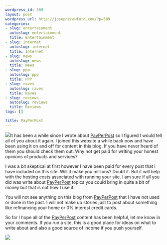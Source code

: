 ```yaml
--- 
wordpress_id: 589
layout: post
wordpress_url: http://josephcrawford.com/?p=589
categories: 
- slug: entertainment
  autoslug: entertainment
  title: Entertainment
- slug: internet
  autoslug: internet
  title: Internet
- slug: news
  autoslug: news
  title: News
- slug: ppp
  autoslug: ppp
  title: PPP
- slug: raves
  autoslug: raves
  title: Raves
- slug: reviews
  autoslug: reviews
  title: Reviews
tags: []

title: PayPerPost
---
```


![](http://tinyurl.com/23nm6h)It has been a while since I wrote about [PayPerPost](http://posties.payperpost.com/) so I figured I would tell all of you about it again.  I joined this website a while back now and have been using it on and off for content in this blog.  If you have never heard of them you should check them out.  Why not get paid for writing your honest opinions of products and services?

I was a bit skeptical at first however I have been paid for every post that I have included on this site.  Will it make you millions?  Doubt it.  But it will help with the hosting costs associated with running your site.  I am sure if all you did was write about [PayPerPost](http://tinyurl.com/2xd54g) topics you could bring in quite a bit of money but that is not how I use it.

You will not see anything on this blog from [PayPerPost](http://tinyurl.com/2xd54g) that I have not used or done in the past.  I will not make up stories just to post about something like refinancing your home or 0% interest credit cards.

So far I hope all of the [PayPerPost](http://tinyurl.com/2xd54g) content has been helpful, let me know in your comments.  If you run a site, this is a good place for ideas on what to write about and also a good source of income if you push yourself.

[![](http://tinyurl.com/246vtz)](http://www.payperpost.com/?utm_source=opportunity&utm_medium=disclosure%2Bbadge)
